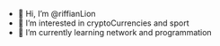 - 👋 Hi, I’m @riffianLion
- 👀 I’m interested in cryptoCurrencies and sport
- 🌱 I’m currently learning network and programmation

<!---
riffianLion/riffianLion is a ✨ special ✨ repository because its `README.md` (this file) appears on your GitHub profile.
You can click the Preview link to take a look at your changes.
--->
